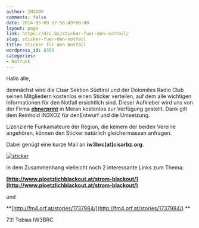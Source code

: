 ```yaml
---
author: IN3DOV
comments: false
date: 2014-05-09 17:56:49+00:00
layout: page
link: https://drc.bz/sticker-fuer-den-notfall/
slug: sticker-fuer-den-notfall
title: Sticker für den Notfall
wordpress_id: 8355
categories:
- Notfunk
---
```


Hallo alle,




demnächst wird die Cisar Sektion Südtirol und der Dolomites Radio Club seinen Mitgliedern kostenlos einen Sticker verteilen, auf dem alle wichtigen Informationen für den Notfall ersichtlich sind. Dieser Aufkleber wird uns von der Firma **[ebnerprint](http://www.ebnerprint.com/)** in Meran kostenlos zur Verfügung gestellt. Dank gilt dem Reinhold IN3XOZ für denEntwurf und die Umsetzung.




Lizenzierte Funkamateure der Region, die keinem der beiden Vereine angehören, können den Sticker natürlich gleichermassen anfragen.




Dabei genügt eine kurze Mail an **iw3brc[at]cisarbz.org**.


[![sticker](http://cisarbz.org/wordpress/wp-content/uploads/2014/05/sticker-300x222.png)](http://cisarbz.org/wordpress/wp-content/uploads/2014/05/sticker.png)





In dem Zusammenhang vielleicht noch 2 interessante Links zum Thema:




**[http://www.ploetzlichblackout.at/strom-blackout/](http://www.ploetzlichblackout.at/strom-blackout/)**




und




**[http://fm4.orf.at/stories/1737984/](http://fm4.orf.at/stories/1737984/) **







73! Tobias IW3BRC
